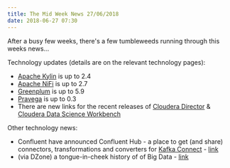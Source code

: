 ```yaml
---
title: The Mid Week News 27/06/2018
date: 2018-06-27 07:30
---
```

After a busy few weeks, there's a few tumbleweeds running through this weeks news... 
<!--more-->

Technology updates (details are on the relevant technology pages):

* [Apache Kylin](/technologies/apache-kylin/) is up to 2.4
* [Apache NiFi](/technologies/apache-nifi/) is up to 2.7
* [Greenplum](/technologies/greenplum/) is up to 5.9
* [Pravega](/technologies/pravega/) is up to 0.3
* There are new links for the recent releases of [Cloudera Director](/technologies/cloudera-director/) & [Cloudera Data Science Workbench](/technologies/cloudera-data-science-workbench/)

Other technology news:

* Confluent have announced Confluent Hub - a place to get (and share) connectors, transformations and converters for [Kafka Connect](/technologies/apache-kafka/kafka-connect/) - [link](https://www.confluent.io/blog/introducing-confluent-hub/)
* (via DZone) a tongue-in-cheek history of of Big Data - [link](https://hackernoon.com/story-of-big-data-a-technical-comedy-98630e9bd6bf)